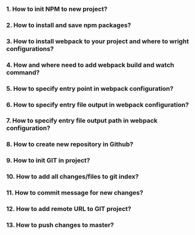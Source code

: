 ### 1. How to init NPM to new project?
### 2. How to install and save npm packages?
### 3. How to install webpack to your project and where to wright configurations?
### 4. How and where need to add webpack build and watch command?
### 5. How to specify entry point in webpack configuration?
### 6. How to specify entry file output in webpack configuration?
### 7. How to specify entry file output path in webpack configuration?
### 8. How to create new repository in Github?
### 9. How to init GIT in project?
### 10. How to add all changes/files to git index?
### 11. How to commit message for new changes?
### 12. How to add remote URL to GIT project?
### 13. How to push changes to master?